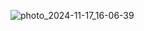 ![photo_2024-11-17_16-06-39](https://github.com/user-attachments/assets/173defcf-0a82-49b0-bfb8-cf6246669c74)

